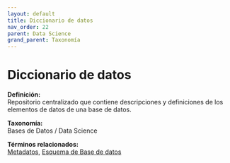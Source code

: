 ```yaml
---
layout: default
title: Diccionario de datos
nav_order: 22
parent: Data Science
grand_parent: Taxonomía
---
```


# Diccionario de datos

**Definición:**  
Repositorio centralizado que contiene descripciones y definiciones de los elementos de datos de una base de datos.

**Taxonomía:**  
Bases de Datos / Data Science

**Términos relacionados:**  
[Metadatos](https://maleniski.github.io/diccionario-angl-tec-mx/docs/taxonomia/bases-de-datos-/-data-science/metadatos.html), [Esquema de Base de datos](https://maleniski.github.io/diccionario-angl-tec-mx/docs/taxonomia/bases-de-datos-/-data-science/esquema-de-base-de-datos.html)
